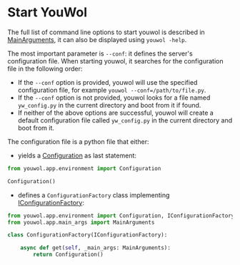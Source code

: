 # Start YouWol

The full list of command line options to start youwol is described in
[MainArguments](@nav/references/youwol/app.main_args.MainArguments), it can also be displayed using `youwol -help`.

The most important parameter is `--conf`: it defines the server's configuration file.
When starting youwol, it searches for the configuration file in the following order:

-   If the `--conf` option is provided, youwol will use the specified configuration file,
    for example `youwol --conf=/path/to/file.py`.
-   If the `--conf` option is not provided, youwol looks for a file named `yw_config.py` in the current
    directory and boot from it if found.
-   If neither of the above options are successful, youwol will create a default configuration
    file called `yw_config.py` in the current directory and boot from it.

The configuration file is a python file that either:

-   yields a [Configuration](@nav/references/youwol/app/environment/models.models_config.Configuration) as last statement:

```python
from youwol.app.environment import Configuration

Configuration()
```

-   defines a `ConfigurationFactory` class implementing
    [IConfigurationFactory](@nav/references/youwol/app/environment.config_from_module.IConfigurationFactory):

```python
from youwol.app.environment import Configuration, IConfigurationFactory
from youwol.app.main_args import MainArguments

class ConfigurationFactory(IConfigurationFactory):

    async def get(self, _main_args: MainArguments):
        return Configuration()

```
